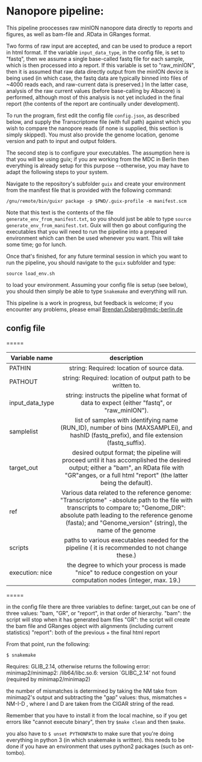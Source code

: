 # Nanopore pipeline:

This pipeline proocesses raw minION nanopore data directly to reports and 
figures, as well as bam-file and .RData in GRanges format.

Two forms of raw input are accepted, and can be used to produce a report in
html format.  If the variable `input_data_type`, in the config file, is set to "fastq",
then we assume a single base-called fastq file for each sample, which is then
processed into a report. If this variable is set to "raw_minION", then it is
assumed that raw data directly output from the minION device is being used (in
which case, the fastq data are typically binned into files of ~4000 reads each,
and raw-current data is preserved.) In the latter case, analysis of the raw
current values (before base-calling by Albacore) is performed, although most of
this analysis is not yet included in the final report (the contents of the
report are continually under development).

To run the program, first edit the config file `config.json`, as described
below, and supply the Transcriptome file (with full path) against which you
wish to compare the nanopore reads (if none is supplied, this section is simply
skipped). You must also provide  the genome location, genome version and path
to input and output folders.

The second step is to configure your executables. The assumption here is that
you will be using guix; if you are working from the MDC in Berlin then
everything is already setup for this purpose --otherwise, you may have to adapt
the following steps to your system. 

Navigate to the repository's subfolder `guix` and create your environment from
the manifest file that is provided with the following command:

`/gnu/remote/bin/guixr package -p $PWD/.guix-profile -m manifest.scm` 

Note that this text is the contents of the file
`generate_env_from_manifest.txt`, so you should just be able to type `source
generate_env_from_manifest.txt`. Guix will then go about configuring the
executables that you will need to run the pipeline into a prepared environment
which can then be used whenever you want. This will take some time; go for
lunch.  

Once that's finished, for any future terminal session in which you want to run
the pipeline, you should navigate to the `guix` subfolder and type: 

`source load_env.sh` 

to load your environment. Assuming your config file is setup (see below), you
should then simply be able to type `Snakemake` and everything will run. 

This pipeline is a work in progress, but feedback is welcome; if you encounter
any problems, please email Brendan.Osberg@mdc-berlin.de

## config file 

=====

| Variable name | description |
| ------------- |:-----------:|
| PATHIN        | string: Required: location of source data. 
| PATHOUT       | string: Required: location of output path to be written to. 
| input_data_type | string: instructs the pipeline what format of data to expect (either "fastq", or "raw_minION").
| samplelist    | list of samples with identifying name (RUN_ID), number of bins (MAXSAMPLEi), and hashID (fastq_prefix), and file extension (fastq_suffix).
| target_out | desired output format; the pipeline will proceed until it has accomplished the desired output; either a "bam", an RData file with "GR"anges, or a full html "report" (the latter being the default).
| ref        | Various data related to the reference genome: "Transcriptome" -absolute path to the file with transcripts to compare to; "Genome_DIR": absolute path leading to the reference genome (fasta); and "Genome_version" (string), the name of the genome
| scripts   | paths to various executables needed for the pipeline ( it is recommended to not change these.)
| execution: nice | the degree to which your process is made "nice" to reduce congestion on your computation nodes (integer, max. 19.)


=====

in the config file there are three variables to define:
target_out can be one of three values: "bam, "GR", or "report", in that order of hierarchy.
"bam": the script will stop when it has generated bam files
"GR": the script will create the bam file and GRanges object with alignments (including current statistics)
"report": both of the previous + the final html report 

From that point, run the following:

`$ snakemake `  

Requires: GLIB_2.14, otherwise returns the following error:
minimap2/minimap2: /lib64/libc.so.6: version `GLIBC_2.14' not found (required by minimap2/minimap2)

the number of mismatches is determined by taking the NM take from minimap2's output and subtracting the "gap" values: thus, mismatches = NM-I-D  , where I and D are taken from the CIGAR string of the read.

Remember that you have to install it from the local machine, so if you get errors like "cannot execute binary", then try `$make clean` and then `$make`.

you also have to `$ unset PYTHONPATH` to make sure that you're doing everything in python 3 (in which snakemake is written). this needs to be done if you have an environment that uses python2 packages (such as ont-tombo).


